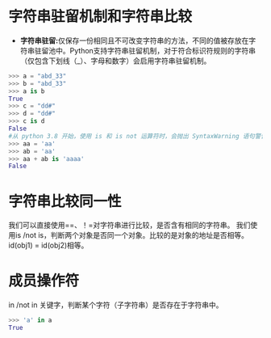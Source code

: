 # 字符串驻留机制和字符串比较

* <strong>字符串驻留:</strong>仅保存一份相同且不可改变字符串的方法，不同的值被存放在字符串驻留池中。Python支持字符串驻留机制，对于符合标识符规则的字符串（仅包含下划线（_）、字母和数字）会启用字符串驻留机制。
  
```python
>>> a = "abd_33"
>>> b = "abd_33"
>>> a is b
True
>>> c = "dd#"
>>> d = "dd#"
>>> c is d
False
#从 python 3.8 开始，使用 is 和 is not 运算符时，会抛出 SyntaxWarning 语句警告信息，建议分别使用 == 和 != 代替。
>>> aa = 'aa'
>>> ab = 'aa'
>>> aa + ab is 'aaaa'
False
```

# 字符串比较同一性
我们可以直接使用==、！=对字符串进行比较，是否含有相同的字符串。
我们使用is /not is，判断两个对象是否同一个对象。比较的是对象的地址是否相等。id(obj1) = id(obj2)相等。

# 成员操作符
in /not in 关键字，判断某个字符（子字符串）是否存在于字符串中。

```python
>>> 'a' in a
True
```